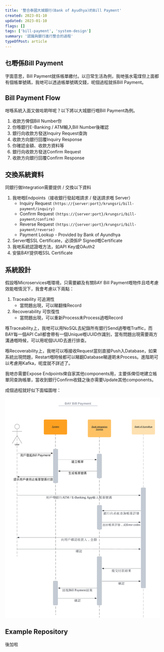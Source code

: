 ```yaml
---
title: '整合泰國大城銀行(Bank of Ayudhya)的Bill Payment'
created: 2023-01-10
updated: 2023-01-10
flags: []
tags: ['bill-payment', 'system-design']
summary: '認識與銀行進行整合的過程'
typeOfPost: article
---
```




<script>
  import Alert from '$lib/components/extra/alert.svelte'
</script>

## 乜嘢係Bill Payment

字面意思，Bill Payment就係帳單繳付。以日常生活為例，我哋張水電煤但上面都有個帳單號碼，我哋可以透過帳單號碼交錢，呢個過程就係Bill Payment。

## Bill Payment Flow

咁喺系統入面又做咗啲咩呢？以下將以大城銀行嘅Bill Payment為例。

1. 收款方俾個Bill Number你
2. 你喺銀行E-Banking / ATM輸入Bill Number後確認
3. 銀行向收款方發送Inquiry Request查詢
4. 收款方向銀行回覆Inquiry Response
5. 你確認金額、收款方資料等
6. 銀行向收款方發送Confirm Request
7. 收款方向銀行回覆Confirm Response


## 交換系統資料

同銀行做Integration需要提供 / 交換以下資料

<Alert title="所有Endpoints都需要有HTTPS" description="" status="warning"/>

1. 我哋嘅Endpoints（接收銀行發起嘅請求 / 發送請求嘅 Server）
   - Inquiry Request `(https://{server:port}/krungsri/bill-payment/inquiry)`
   - Confirm Request `(https://{server:port}/krungsri/bill-payment/confirm)`
   - Reverse Request `(https://{server:port}/krungsri/bill-payment/reverse)`
   - Payment Lookup - Provided by Bank of Ayundhya
2. Server嘅SSL Certificate，必須係IP Signed嘅Certificate
3. 我哋系統認證嘅方法，如API Key或OAuth2
4. 安裝BAY提供嘅SSL Certificate

## 系統設計

假設喺Microservices嘅環境，只需要顧及有關BAY Bill Payment嘅物件且唔考慮效能嘅情況下，我會考慮以下兩點：
1. Traceability 可追溯性
   - 當問題出現，可以睇翻條Record
2. Recoverability 可恢復性
   - 當問題出現，可以重新Process未Process過嘅Record

喺Traceability上，我哋可以用NoSQL去紀錄所有銀行Send過嚟嘅Traffic，而BAY每一個API Call都會帶有一個Unique嘅UUID作識別，當有問題出現需要兩方溝通嘅時候，可以用呢個UUID去進行排查。

喺Recoverability上，我哋可以喺接收Request當刻直接Push入Database，如果系統出現問題，Restart嘅時候都可以睇翻Database睇邊啲未Process。進階啲可以考慮用Kafka，呢度就不詳述了。

我哋亦需要Expose Endpoints俾自家其他components用，主要係俾佢哋建立帳單同查詢帳單，當收到銀行Confirm收錢之後亦需要Update其他components。

成個過程就好似下面幅圖咁：

![BAY Bill Payment](./bay-bill-payment.png)

## Example Repository

後加啦